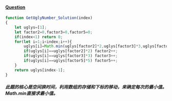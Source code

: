 #### [Question](https://www.nowcoder.com/practice/6aa9e04fc3794f68acf8778237ba065b?tpId=13&tqId=11186&tPage=2&rp=3&ru=%2Fta%2Fcoding-interviews&qru=%2Fta%2Fcoding-interviews%2Fquestion-ranking)
``` javascript
function GetUglyNumber_Solution(index)
{
    let uglys=[1];
    let factor2=0,factor3=0,factor5=0;
    if(index<1) return 0;
    for(let i=1;i<index;i++){
        uglys[i]=Math.min(uglys[factor2]*2,uglys[factor3]*3,uglys[factor5]*5)
        if(uglys[i]==uglys[factor2]*2) factor2++;
        if(uglys[i]==uglys[factor3]*3) factor3++;
        if(uglys[i]==uglys[factor5]*5) factor5++;
    }
    return uglys[index-1];
}
```

##### 此题的核心是空间换时间，利用数组的存储和下标的移动，来确定每次的最小值。Math.min直接求最小值。
